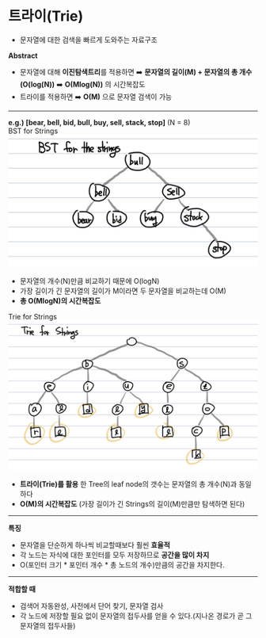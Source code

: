 # 트라이(Trie)
  - 문자열에 대한 검색을 빠르게 도와주는 자료구조

**Abstract**
  - 문자열에 대해 **이진탐색트리**를 적용하면 ➡️ **문자열의 길이(M) + 문자열의 총 개수(O(log(N))** ➡️ **O(Mlog(N))** 의 시간복잡도
  - 트라이를 적용하면 ➡️ **O(M)** 으로 문자열 검색이 가능

---
**e.g.) [bear, bell, bid, bull, buy, sell, stack, stop]** (N = 8)  
BST for Strings  
<img width="600" src="./images/BSTforStrings.jpg">
  - 문자열의 개수(N)만큼 비교하기 때문에 O(logN)
  - 가장 길이가 긴 문자열의 길이가 M이라면 두 문자열을 비교하는데 O(M)
  - **총 O(MlogN)의 시간복잡도**  
    
    
Trie for Strings  
<img width="600" src="./images/TrieforStrings.jpg">
  - **트라이(Trie)를 활용** 한 Tree의 leaf node의 갯수는 문자열의 총 개수(N)과 동일하다
  - **O(M)의 시간복잡도** (가장 길이가 긴 Strings의 길이(M)만큼만 탐색하면 된다)

---
**특징**
  - 문자열을 단순하게 하나씩 비교할때보다 훨씬 **효율적**
  - 각 노드는 자식에 대한 포인터를 모두 저장하므로 **공간을 많이 차지**
  - O(포인터 크기 * 포인터 개수 * 총 노드의 개수)만큼의 공간을 차지한다.

---
**적합할 때**
  - 검색어 자동완성, 사전에서 단어 찾기, 문자열 검사
  - 각 노드에 저장할 필요 없이 문자열의 접두사를 얻을 수 있다.(지나온 경로가 곧 그 문자열의 접두사들)
